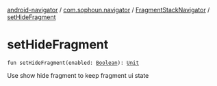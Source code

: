 [android-navigator](../../index.md) / [com.sophoun.navigator](../index.md) / [FragmentStackNavigator](index.md) / [setHideFragment](./set-hide-fragment.md)

# setHideFragment

`fun setHideFragment(enabled: `[`Boolean`](https://kotlinlang.org/api/latest/jvm/stdlib/kotlin/-boolean/index.html)`): `[`Unit`](https://kotlinlang.org/api/latest/jvm/stdlib/kotlin/-unit/index.html)

Use show hide fragment to keep fragment ui state

